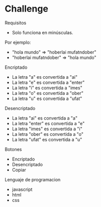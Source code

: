 <h1> Challenge </h1>

Requisitos
- Solo funciona en minúsculas.

Por ejemplo:
- "hola mundo" => "hoberlai mufatndober"
- "hoberlai mufatndober" => "hola mundo"

Encriptado
- La letra "a" es convertida a "ai"
- La letra "e" es convertida a "enter"
- La letra "i" es convertida a "imes"
- La letra "o" es convertida a "ober"
- La letra "u" es convertida a "ufat"

Desencriptado
- La letra "ai" es convertida a "a"
- La letra "enter" es convertida a "e"
- La letra "imes" es convertida a "i"
- La letra "ober" es convertida a "o"
- La letra "ufat" es convertida a "u"
 
Botones
- Encriptado
- Desencriptado
- Copiar


Lenguaje de programacion
- javascript
- html
- css